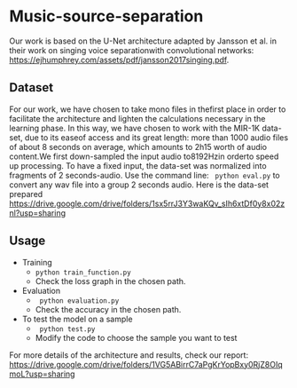# Music-source-separation
Our work is based on the U-Net architecture adapted by Jansson et al. in their work on singing voice separationwith convolutional networks: https://ejhumphrey.com/assets/pdf/jansson2017singing.pdf.
## Dataset
For our work, we have chosen to take mono files in thefirst place in order to facilitate the architecture and lighten the calculations necessary in the learning phase. In this way, we have chosen to work with the MIR-1K data-set, due to its easeof access and its great length: more than 1000 audio files of about 8 seconds on average, which amounts to 2h15 worth of audio content.We first down-sampled the input audio to8192Hzin orderto speed up processing. To have a fixed input, the data-set was normalized into fragments of 2 seconds-audio. Use the command line: ``` python eval.py``` to convert any wav file into a group 2 seconds audio. Here is the data-set prepared https://drive.google.com/drive/folders/1sx5rrJ3Y3waKQv_sIh6xtDf0y8x02znl?usp=sharing
## Usage

* Training
  * ```python train_function.py```
  * Check the loss graph in the chosen path.
* Evaluation
  * ``` python evaluation.py```
  * Check the accuracy in the chosen path.
* To test the model on a sample
  * ``` python test.py```
  * Modify the code to choose the sample you want to test

For more details of the architecture and results, check our report: https://drive.google.com/drive/folders/1VG5ABirrC7aPgKrYopBxy0RjZ8OIqmoL?usp=sharing
